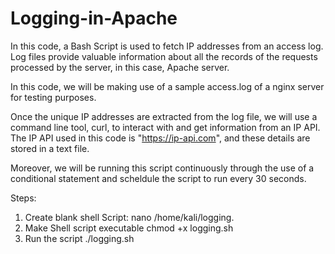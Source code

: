 # Logging-in-Apache

In this code, a Bash Script is used to fetch IP addresses from an access log. Log files provide valuable information about all the records of the requests processed by the server, in this case, Apache server. 

In this code, we will be making use of a sample access.log of a nginx server for testing purposes.

Once the unique IP addresses are extracted from the log file, we will use a command line tool, curl, to interact with and get information from an IP API. The IP API used in this code is "https://ip-api.com", and these details are stored in a text file. 

Moreover, we will be running this script continuously through the use of a conditional statement and scheldule the script to run every 30 seconds. 

Steps:
1. Create blank shell Script: 
 nano /home/kali/logging.
2. Make Shell script executable
 chmod +x logging.sh
3. Run the script
 ./logging.sh
